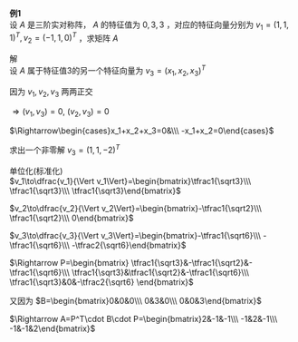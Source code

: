 **例1**  
设 $A$ 是三阶实对称阵， $A$ 的特征值为 $0,3,3$ ，对应的特征向量分别为 $v_1=(1,1,1)^T,v_2=(-1,1,0)^T$ ，求矩阵 $A$  
  
解  
设 $A$ 属于特征值3的另一个特征向量为 $v_3=(x_1,x_2,x_3)^T$  
  
因为 $v_1,v_2,v_3$ 两两正交  
  
 $\Rightarrow(v_1,v_3)=0,\ (v_2,v_3)=0$  
  
 $\Rightarrow\begin{cases}x_1+x_2+x_3=0&\\\ -x_1+x_2=0\end{cases}$  
  
求出一个非零解 $v_3=(1,1,-2)^T$  
  
单位化(标准化)  
 $v_1\to\dfrac{v_1}{\Vert v_1\Vert}=\begin{bmatrix}\tfrac1{\sqrt3}\\\ \tfrac1{\sqrt3}\\\ \tfrac1{\sqrt3}\end{bmatrix}$  
  
 $v_2\to\dfrac{v_2}{\Vert v_2\Vert}=\begin{bmatrix}-\tfrac1{\sqrt2}\\\ \tfrac1{\sqrt2}\\\ 0\end{bmatrix}$  
  
 $v_3\to\dfrac{v_3}{\Vert v_3\Vert}=\begin{bmatrix}-\tfrac1{\sqrt6}\\\ -\tfrac1{\sqrt6}\\\ -\tfrac2{\sqrt6}\end{bmatrix}$  
  
 $\Rightarrow P=\begin{bmatrix}  
\tfrac1{\sqrt3}&-\tfrac1{\sqrt2}&-\tfrac1{\sqrt6}\\\  
\tfrac1{\sqrt3}&\tfrac1{\sqrt2}&-\tfrac1{\sqrt6}\\\  
\tfrac1{\sqrt3}&0&-\tfrac2{\sqrt6}  
\end{bmatrix}$  
  
又因为 $B=\begin{bmatrix}0&0&0\\\ 0&3&0\\\ 0&0&3\end{bmatrix}$  
  
 $\Rightarrow A=P^T\cdot B\cdot P=\begin{bmatrix}2&-1&-1\\\ -1&2&-1\\\ -1&-1&2\end{bmatrix}$  
